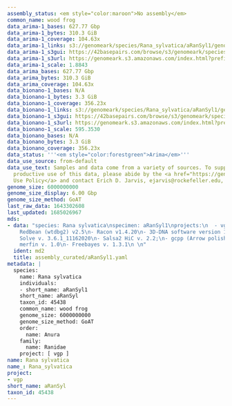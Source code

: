 ```yaml
---
assembly_status: <em style="color:maroon">No assembly</em>
common_name: wood frog
data_arima-1_bases: 627.77 Gbp
data_arima-1_bytes: 310.3 GiB
data_arima-1_coverage: 104.63x
data_arima-1_links: s3://genomeark/species/Rana_sylvatica/aRanSyl1/genomic_data/arima/<br>
data_arima-1_s3gui: https://42basepairs.com/browse/s3/genomeark/species/Rana_sylvatica/aRanSyl1/genomic_data/arima/
data_arima-1_s3url: https://genomeark.s3.amazonaws.com/index.html?prefix=species/Rana_sylvatica/aRanSyl1/genomic_data/arima/
data_arima-1_scale: 1.8843
data_arima_bases: 627.77 Gbp
data_arima_bytes: 310.3 GiB
data_arima_coverage: 104.63x
data_bionano-1_bases: N/A
data_bionano-1_bytes: 3.3 GiB
data_bionano-1_coverage: 356.23x
data_bionano-1_links: s3://genomeark/species/Rana_sylvatica/aRanSyl1/genomic_data/bionano/<br>
data_bionano-1_s3gui: https://42basepairs.com/browse/s3/genomeark/species/Rana_sylvatica/aRanSyl1/genomic_data/bionano/
data_bionano-1_s3url: https://genomeark.s3.amazonaws.com/index.html?prefix=species/Rana_sylvatica/aRanSyl1/genomic_data/bionano/
data_bionano-1_scale: 595.3530
data_bionano_bases: N/A
data_bionano_bytes: 3.3 GiB
data_bionano_coverage: 356.23x
data_status: '''<em style="color:forestgreen">Arima</em>'''
data_use_source: from-default
data_use_text: Samples and data come from a variety of sources. To support fair and
  productive use of this data, please abide by the <a href="https://genome10k.soe.ucsc.edu/data-use-policies/">Data
  Use Policy</a> and contact Erich D. Jarvis, ejarvis@rockefeller.edu, with any questions.
genome_size: 6000000000
genome_size_display: 6.00 Gbp
genome_size_method: GoAT
last_raw_data: 1643302608
last_updated: 1685026967
mds:
- data: "species: Rana sylvatica\nspecimen: aRanSyl1\nprojects:\n  - vgp\npipeline:\n-
    RedBean (wtdbg2) v2.5\n- Racon v1.4.20\n- 3D-DNA software version 180922\n- Bionano
    Solve v. 3.6.1_11162020\n- Salsa2 HiC v. 2.2;\n- gcpp (Arrow polishing) v. 2.0.2-2.0.2\n-
    merfin v. 1.0\n- Freebayes v. 1.3.1\n \n"
  ident: md2
  title: assembly_curated/aRanSyl1.yaml
metadata: |
  species:
    name: Rana sylvatica
    individuals:
    - short_name: aRanSyl1
    short_name: aRanSyl
    taxon_id: 45438
    common_name: wood frog
    genome_size: 6000000000
    genome_size_method: GoAT
    order:
      name: Anura
    family:
      name: Ranidae
    project: [ vgp ]
name: Rana sylvatica
name_: Rana_sylvatica
project:
- vgp
short_name: aRanSyl
taxon_id: 45438
---
```

